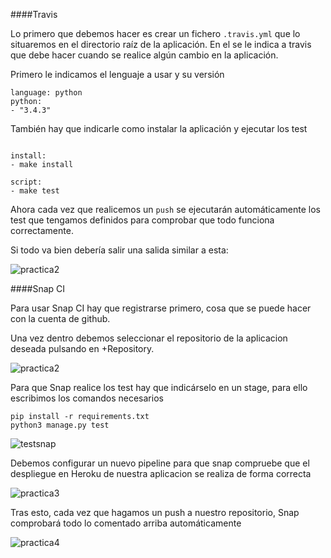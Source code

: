 ####Travis

Lo primero que debemos hacer es crear un fichero `.travis.yml` que lo situaremos en el directorio raíz de la aplicación. En el se le indica a travis que debe hacer cuando se realice algún cambio en la aplicación.

Primero le indicamos el lenguaje a usar y su versión

~~~
language: python
python:
- "3.4.3"
~~~

También hay que indicarle como instalar la aplicación y ejecutar los test

~~~

install:
- make install

script:
- make test 

~~~

Ahora cada vez que realicemos un `push` se ejecutarán automáticamente los test que tengamos definidos para comprobar que todo funciona correctamente.

Si todo va bien debería salir una salida similar a esta:

![practica2](http://i1045.photobucket.com/albums/b460/Alejandro_Casado/practica2_zps7yrt4cjk.png)


####Snap CI

Para usar Snap CI hay que registrarse primero, cosa que se puede hacer con la cuenta de github.

Una vez dentro debemos seleccionar el repositorio de la aplicacion deseada pulsando en +Repository.

![practica2](http://i1045.photobucket.com/albums/b460/Alejandro_Casado/Practica3/practica3_zpsj9ls4qwd.png)

Para que Snap realice los test hay que indicárselo en un stage, para ello escribimos los comandos necesarios

~~~
pip install -r requirements.txt
python3 manage.py test
~~~

![testsnap](http://i1045.photobucket.com/albums/b460/Alejandro_Casado/Practica3/testsnap_zpsnkrfsbtb.png)


Debemos configurar un nuevo pipeline para que snap compruebe que el despliegue en Heroku de nuestra aplicacion se realiza de forma correcta

![practica3](http://i1045.photobucket.com/albums/b460/Alejandro_Casado/Practica3/pracitca4_zpscqwz3u3n.png)

Tras esto, cada vez que hagamos un push a nuestro repositorio, Snap comprobará todo lo comentado arriba automáticamente

![practica4](http://i1045.photobucket.com/albums/b460/Alejandro_Casado/Practica3/practica5_zpsgkktabyi.png)


